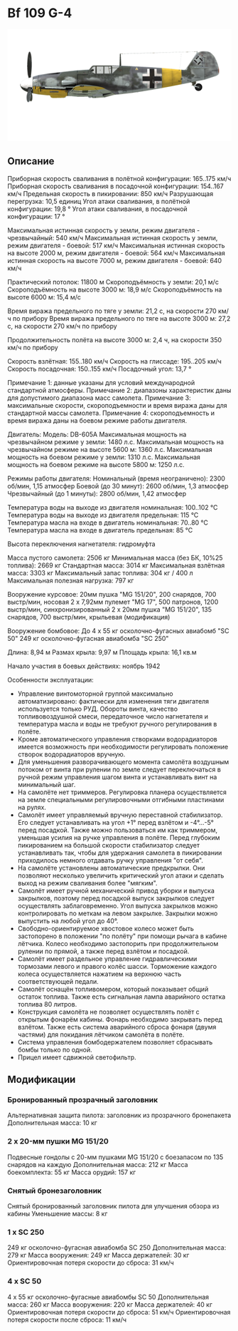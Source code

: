 # Bf 109 G-4

![bf109g4](../images/bf109g4.png)

## Описание

Приборная скорость сваливания в полётной конфигурации: 165..175 км/ч
Приборная скорость сваливания в посадочной конфигурации: 154..167 км/ч
Предельная скорость в пикировании: 850 км/ч
Разрушающая перегрузка: 10,5 единиц
Угол атаки сваливания, в полётной конфигурации: 19,8 °
Угол атаки сваливания, в посадочной конфигурации: 17 °

Максимальная истинная скорость у земли, режим двигателя - чрезвычайный: 540 км/ч
Максимальная истинная скорость у земли, режим двигателя - боевой: 517 км/ч
Максимальная истинная скорость на высоте 2000 м, режим двигателя - боевой: 564 км/ч
Максимальная истинная скорость на высоте 7000 м, режим двигателя - боевой: 640 км/ч

Практический потолок: 11800 м
Скороподъёмность у земли: 20,1 м/с
Скороподъёмность на высоте 3000 м: 18,9 м/с
Скороподъёмность на высоте 6000 м: 15,4 м/с

Время виража предельного по тяге у земли: 21,2 с, на скорости 270 км/ч по прибору
Время виража предельного по тяге на высоте 3000 м: 27,2 с, на скорости 270 км/ч по прибору

Продолжительность полёта на высоте 3000 м: 2,4 ч, на скорости 350 км/ч по прибору

Скорость взлётная: 155..180 км/ч
Скорость на глиссаде: 195..205 км/ч
Скорость посадочная: 150..155 км/ч
Посадочный угол: 13,7 °

Примечание 1: данные указаны для условий международной стандартной атмосферы.
Примечание 2: диапазоны характеристик даны для допустимого диапазона масс самолета.
Примечание 3: максимальные скорости, скороподъемности и время виража даны для стандартной массы самолета.
Примечание 4: скороподъемность и время виража даны на боевом режиме работы двигателя.

Двигатель:
Модель: DB-605A
Максимальная мощность на чрезвычайном режиме у земли: 1480 л.с.
Максимальная мощность на чрезвычайном режиме на высоте 5600 м: 1360 л.с.
Максимальная мощность на боевом режиме у земли: 1310 л.с.
Максимальная мощность на боевом режиме на высоте 5800 м: 1250 л.с.

Режимы работы двигателя:
Номинальный (время неограничено): 2300 об/мин, 1,15 атмосфер
Боевой (до 30 минут): 2600 об/мин, 1,3 атмосфер
Чрезвычайный (до 1 минуты): 2800 об/мин, 1,42 атмосфер

Температура воды на выходе из двигателя номинальная: 100..102 °С
Температура воды на выходе из двигателя предельная: 115 °С
Температура масла на входе в двигатель номинальная: 70..80 °С
Температура масла на входе в двигатель предельная: 85 °С

Высота переключения нагнетателя: гидромуфта 

Масса пустого самолета: 2506 кг
Минимальная масса (без БК, 10%25 топлива): 2669 кг
Стандартная масса: 3014 кг
Максимальная взлётная масса: 3303 кг
Максимальный запас топлива: 304 кг / 400 л
Максимальная полезная нагрузка: 797 кг

Вооружение курсовое:
20мм пушка "MG 151/20", 200 снарядов, 700 выстр/мин, носовая
2 x 7,92мм пулемет "MG 17", 500 патронов, 1200 выстр/мин, синхронизированный
2 x 20мм пушка "MG 151/20", 135 снарядов, 700 выстр/мин, крыльевая (модификация)

Вооружение бомбовое:
До 4 x 55 кг осколочно-фугасных авиабомб "SC 50"
249 кг осколочно-фугасная авиабомба "SC 250"

Длина: 8,94 м
Размах крыла: 9,97 м
Площадь крыла: 16,1 кв.м

Начало участия в боевых действиях: ноябрь 1942

Особенности эксплуатации:
- Управление винтомоторной группой максимально автоматизировано: фактически для изменения тяги двигателя используется только РУД. Обороты винта, качество топливовоздушной смеси, передаточное число нагнетателя и температура масла и воды не требуют ручного регулирования в полёте.
- Кроме автоматического управления створками водорадиаторов имеется возможность при необходимости регулировать положение створок водорадиаторов вручную.
- Для уменьшения разворачивающего момента самолёта воздушным потоком от винта при рулении по земле следует переключаться в ручной режим управления шагом винта и устанавливать винт на минимальный шаг.
- На самолёте нет триммеров. Регулировка планера осуществляется на земле специальными регулировочными отгибными пластинами на рулях.
- Самолёт имеет управляемый вручную переставной стабилизатор. Его следует устанавливать на угол +1° перед взлётом и -4°...-5° перед посадкой. Также можно пользоваться им как триммером, уменьшая усилия на ручке управления в полёте. Перед глубоким пикированием на большой скорости стабилизатор следует устанавливать так, чтобы для удержания самолета в пикировании приходилось немного отдавать ручку управления "от себя".
- На самолёте установлены автоматические предкрылки. Они позволяют несколько увеличить критический угол атаки и сделать выход на режим сваливания более "мягким".
- Самолёт имеет ручной механический привод уборки и выпуска закрылков, поэтому перед посадкой выпуск закрылков следует осуществлять заблаговременно. Угол выпуска закрылков можно контролировать по меткам на левом закрылке. Закрылки можно выпустить на любой угол до 40°.
- Свободно-ориентируемое хвостовое колесо может быть застопорено в положении "по полёту" при помощи рычага в кабине лётчика. Колесо необходимо застопорить при продолжительном рулении по прямой, а также перед взлётом и посадкой.
- Самолёт имеет раздельное управление гидравлическими тормозами левого и правого колёс шасси. Торможение каждого колеса осуществляется нажатием на верхнюю часть соответствующей педали.
- Самолёт оснащён топливомером, который показывает общий остаток топлива. Также есть сигнальная лампа аварийного остатка топлива 80 литров.
- Конструкция самолёта не позволяет осуществлять полёт с открытым фонарём кабины. Фонарь необходимо закрывать перед взлётом. Также есть система аварийного сброса фонаря (двумя частями) для покидания лётчиком самолёта в полёте.
- Система управления бомбодержателем позволяет сбрасывать бомбы только по одной.
- Прицел имеет сдвижной светофильтр.

## Модификации


### Бронированный прозрачный заголовник

Альтернативная защита пилота: заголовник из прозрачного бронепакета
Дополнительная масса: 10 кг


### 2 x 20-мм пушки MG 151/20

Подвесные гондолы с 20-мм пушками MG 151/20 с боезапасом по 135 снарядов на каждую
Дополнительная масса: 212 кг
Масса боекомплекта: 55 кг
Масса орудий: 157 кг


### Снятый бронезаголовник

Снятый бронированный заголовник пилота для улучшения обзора из кабины
Уменьшение массы: 8 кг


### 1 x SC 250

249 кг осколочно-фугасная авиабомба SC 250
Дополнительная масса: 279 кг
Масса вооружения: 249 кг
Масса держателей: 30 кг
Ориентировочная потеря скорости до сброса: 31 км/ч


### 4 x SC 50

4 x 55 кг осколочно-фугасные авиабомбы SC 50
Дополнительная масса: 260 кг
Масса вооружения: 220 кг
Масса держателей: 40 кг
Ориентировочная потеря скорости до сброса: 51 км/ч
Ориентировочная потеря скорости после сброса: 11 км/ч
